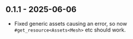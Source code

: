 
## 0.1.1 - 2025-06-06
* Fixed generic assets causing an error, so now `#get_resource<Assets<Mesh>` etc should work.
